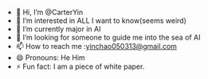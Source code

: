 - 👋 Hi, I’m @CarterYin
- 👀 I’m interested in ALL I want to know(seems weird)
- 🌱 I’m currently major in AI
- 💞️ I’m looking for someone to guide me into the sea of AI
- 📫 How to reach me :yinchao050313@gmail.com
- 😄 Pronouns: He Him
- ⚡ Fun fact: I am a piece of white paper.

<!---
CarterYin/CarterYin is a ✨ special ✨ repository because its `README.md` (this file) appears on your GitHub profile.
You can click the Preview link to take a look at your changes.
--->
